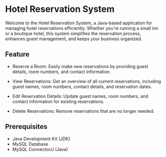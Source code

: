 # Hotel Reservation System
Welcome to the Hotel Reservation System, a Java-based application for managing hotel reservations efficiently. Whether you're running a small inn or a boutique hotel, this system simplifies the reservation process, enhances guest management, and keeps your business organized.

## Feature
- Reserve a Room: Easily make new reservations by providing guest details, room numbers, and contact information.

- View Reservations: Get an overview of all current reservations, including guest names, room numbers, contact details, and reservation dates.

- Edit Reservation Details: Update guest names, room numbers, and contact information for existing reservations.

- Delete Reservations: Remove reservations that are no longer needed.

## Prerequisites
- Java Development Kit (JDK)
- MySQL Database
- MySQL Connector/J (Java)
